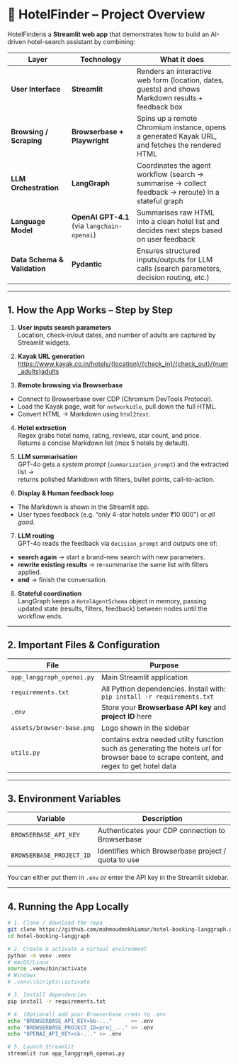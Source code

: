 # 🏨 HotelFinder – Project Overview

HotelFinderis a **Streamlit web app** that demonstrates how to build an AI-driven hotel-search assistant by combining:

| Layer | Technology | What it does |
|-------|------------|--------------|
| **User Interface** | **Streamlit** | Renders an interactive web form (location, dates, guests) and shows Markdown results + feedback box |
| **Browsing / Scraping** | **Browserbase + Playwright** | Spins up a remote Chromium instance, opens a generated Kayak URL, and fetches the rendered HTML |
| **LLM Orchestration** | **LangGraph** | Coordinates the agent workflow (search → summarise → collect feedback → reroute) in a stateful graph |
| **Language Model** | **OpenAI GPT-4.1** (via `langchain-openai`) | Summarises raw HTML into a clean hotel list and decides next steps based on user feedback |
| **Data Schema & Validation** | **Pydantic** | Ensures structured inputs/outputs for LLM calls (search parameters, decision routing, etc.) |

---

## 1. How the App Works – Step by Step

1. **User inputs search parameters**  
   Location, check-in/out dates, and number of adults are captured by Streamlit widgets.

2. **Kayak URL generation**  
https://www.kayak.co.in/hotels/{location}/{check_in}/{check_out}/{num_adults}adults


3. **Remote browsing via Browserbase**  
* Connect to Browserbase over CDP (Chromium DevTools Protocol).  
* Load the Kayak page, wait for `networkidle`, pull down the full HTML.  
* Convert HTML → Markdown using `html2text`.

4. **Hotel extraction**  
Regex grabs hotel name, rating, reviews, star count, and price.  
Returns a concise Markdown list (max 5 hotels by default).

5. **LLM summarisation**  
GPT-4o gets a *system prompt* (`summarization_prompt`) and the extracted list →  
returns polished Markdown with filters, bullet points, call-to-action.

6. **Display & Human feedback loop**  
* The Markdown is shown in the Streamlit app.  
* User types feedback (e.g. “only 4-star hotels under ₹10 000”) or *all good*.

7. **LLM routing**  
GPT-4o reads the feedback via `decision_prompt` and outputs one of:  
* **search again** → start a brand-new search with new parameters.  
* **rewrite existing results** → re-summarise the same list with filters applied.  
* **end** → finish the conversation.

8. **Stateful coordination**  
LangGraph keeps a `HotelAgentSchema` object in memory, passing updated state (results, filters, feedback) between nodes until the workflow ends.

---

## 2. Important Files & Configuration

| File | Purpose |
|------|---------|
| `app_langgraph_openai.py` | Main Streamlit application |
| `requirements.txt` | All Python dependencies. Install with:<br>`pip install -r requirements.txt` |
| `.env` | Store your **Browserbase API key** and **project ID** here |
| `assets/browser-base.png` | Logo shown in the sidebar |
| `utils.py` | contains extra needed utilty function such as generating the hotels url for browser base to scrape content, and regex to get hotel data|
---

## 3. Environment Variables

| Variable | Description |
|----------|-------------|
| `BROWSERBASE_API_KEY` | Authenticates your CDP connection to Browserbase |
| `BROWSERBASE_PROJECT_ID` | Identifies which Browserbase project / quota to use |

You can either put them in `.env` *or* enter the API key in the Streamlit sidebar.

---

## 4. Running the App Locally

```bash
# 1. Clone / download the repo
git clone https://github.com/mahmoudmokhiamar/hotel-booking-langgraph.git
cd hotel-booking-langgraph

# 2. Create & activate a virtual environment
python -m venv .venv
# macOS/Linux
source .venv/bin/activate
# Windows
# .venv\\Scripts\\activate

# 3. Install dependencies
pip install -r requirements.txt

# 4. (Optional) add your Browserbase creds to .env
echo "BROWSERBASE_API_KEY=bb-..."      >> .env
echo "BROWSERBASE_PROJECT_ID=proj_..." >> .env
echo "OPENAI_API_KEY=sk-..." >> .env

# 5. Launch Streamlit
streamlit run app_langgraph_openai.py
